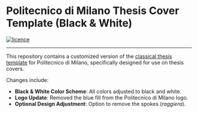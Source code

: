 # Politecnico di Milano Thesis Cover Template (Black & White)
<a href="https://creativecommons.org/licenses/by-nc/4.0/">
    <img src="https://img.shields.io/badge/License-CC%20BY--NC%204.0-8A2BE2" alt="licence">
</a>

---

This repository contains a customized version of the [classical thesis template](https://www.overleaf.com/latex/templates/tagged/polimi) for Politecnico di Milano, specifically designed for use on thesis covers.

Changes include:

- **Black & White Color Scheme**: All colors adjusted to black and white.
- **Logo Update**: Removed the blue fill from the Politecnico di Milano logo.
- **Optional Design Adjustment**: Option to remove the spokes (*raggiera*).
